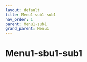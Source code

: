 ```yaml
---
layout: default
title: Menu1-sub1-sub1
nav_order: 1
parent: Menu1-sub1
grand_parent: Menu1
---
```


# Menu1-sbu1-sub1